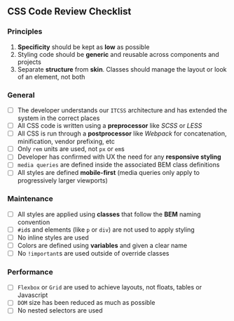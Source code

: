 ## CSS Code Review Checklist

### Principles
1. <b>Specificity</b> should be kept as <b>low</b> as possible
2. Styling code should be <b>generic</b> and reusable across components and projects
3. Separate <b>structure</b> from <b>skin</b>. Classes should manage the layout or look of an element, not both

### General
- [ ] The developer understands our `ITCSS` architecture and has extended the system in the correct places
- [ ] All CSS code is written using a <b>preprocessor</b> like <i>SCSS</i> or <i>LESS</i>
- [ ] All CSS is run through a <b>postprocessor</b> like <i>Webpack</i> for concatenation, minification, vendor prefixing, etc
- [ ] Only `rem` units are used, not `px` or `em`s
- [ ] Developer has confirmed with UX the need for any <b>responsive styling</b>
- [ ] `media queries` are defined inside the associated BEM class definitions
- [ ] All styles are defined <b>mobile-first</b> (media queries only apply to progressively larger viewports)

### Maintenance
- [ ] All styles are applied using <b>classes</b> that follow the <b>BEM</b> naming convention
- [ ] `#id`s and elements (like `p` or `div`) are not used to apply styling
- [ ] No inline styles are used
- [ ] Colors are defined using <b>variables</b> and given a clear name
- [ ] No `!important`s are used outside of override classes

### Performance
- [ ] `Flexbox` or `Grid` are used to achieve layouts, not floats, tables or Javascript
- [ ] `DOM` size has been reduced as much as possible
- [ ] No nested selectors are used
